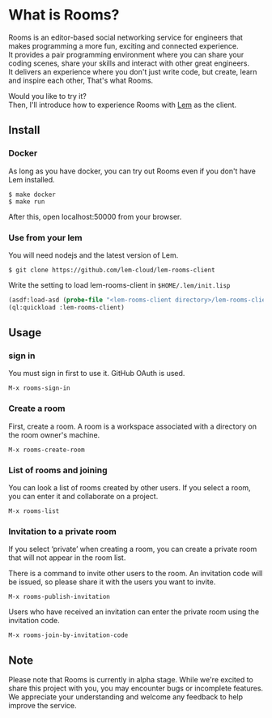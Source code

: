 # What is Rooms?

Rooms is an editor-based social networking service for engineers that makes programming a more fun, exciting and connected experience.  
It provides a pair programming environment where you can share your coding scenes, share your skills and interact with other great engineers.  
It delivers an experience where you don't just write code, but create, learn and inspire each other, That's what Rooms.

Would you like to try it?  
Then, I'll introduce how to experience Rooms with [Lem](https://github.com/lem-project/lem) as the client.

## Install

### Docker
As long as you have docker, you can try out Rooms even if you don't have Lem installed.

```
$ make docker
$ make run
```

After this, open localhost:50000 from your browser.

### Use from your lem

You will need nodejs and the latest version of Lem.

```
$ git clone https://github.com/lem-cloud/lem-rooms-client
```

Write the setting to load lem-rooms-client in `$HOME/.lem/init.lisp`

```lisp
(asdf:load-asd (probe-file "<lem-rooms-client directory>/lem-rooms-client.asd"))
(ql:quickload :lem-rooms-client)
```

## Usage

### sign in
You must sign in first to use it.
GitHub OAuth is used.

```
M-x rooms-sign-in
```

### Create a room

First, create a room.
A room is a workspace associated with a directory on the room owner's machine.

```
M-x rooms-create-room
```

### List of rooms and joining

You can look a list of rooms created by other users.
If you select a room, you can enter it and collaborate on a project.

```
M-x rooms-list
```

### Invitation to a private room

If you select ‘private’ when creating a room, you can create a private room that will not appear in the room list.

There is a command to invite other users to the room.
An invitation code will be issued, so please share it with the users you want to invite.

```
M-x rooms-publish-invitation
```

Users who have received an invitation can enter the private room using the invitation code.

```
M-x rooms-join-by-invitation-code
```

## Note
Please note that Rooms is currently in alpha stage.
While we're excited to share this project with you, you may encounter bugs or incomplete features.
We appreciate your understanding and welcome any feedback to help improve the service.
